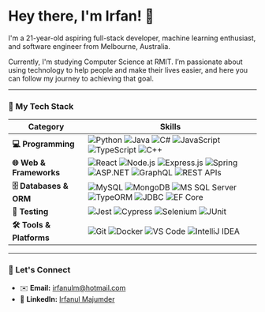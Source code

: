 # Hey there, I'm Irfan! 👋

I'm a 21-year-old aspiring full-stack developer, machine learning enthusiast, and software engineer from Melbourne, Australia.

Currently, I'm studying Computer Science at RMIT. I’m passionate about using technology to help people and make their lives easier, and here you can follow my journey to achieving that goal.

---

### 🌟 My Tech Stack

| Category                 | Skills                                                                                                                                                                                                                                                                                                                                                                                                                                                  |
| ------------------------ | ------------------------------------------------------------------------------------------------------------------------------------------------------------------------------------------------------------------------------------------------------------------------------------------------------------------------------------------------------------------------------------------------------------------------------------------------------- |
| **💻 Programming** | <img src="https://img.shields.io/badge/python-3670A0?style=for-the-badge&logo=python&logoColor=ffdd54" alt="Python"/> <img src="https://img.shields.io/badge/java-%23ED8B00.svg?style=for-the-badge&logo=openjdk&logoColor=white" alt="Java"/> <img src="https://img.shields.io/badge/c%23-%23239120.svg?style=for-the-badge&logo=c-sharp&logoColor=white" alt="C#"/> <img src="https://img.shields.io/badge/javascript-%23323330.svg?style=for-the-badge&logo=javascript&logoColor=%23F7DF1E" alt="JavaScript"/> <img src="https://img.shields.io/badge/typescript-%23007ACC.svg?style=for-the-badge&logo=typescript&logoColor=white" alt="TypeScript"/> <img src="https://img.shields.io/badge/c++-%2300599C.svg?style=for-the-badge&logo=c%2B%2B&logoColor=white" alt="C++"/> |
| **🌐 Web & Frameworks** | <img src="https://img.shields.io/badge/react-%2320232a.svg?style=for-the-badge&logo=react&logoColor=%2361DAFB" alt="React"/> <img src="https://img.shields.io/badge/node.js-6DA55F?style=for-the-badge&logo=node.js&logoColor=white" alt="Node.js"/> <img src="https://img.shields.io/badge/express.js-%23404d59.svg?style=for-the-badge&logo=express&logoColor=white" alt="Express.js"/> <img src="https://img.shields.io/badge/spring-%236DB33F.svg?style=for-the-badge&logo=spring&logoColor=white" alt="Spring"/> <img src="https://img.shields.io/badge/asp.net-%235C2D91.svg?style=for-the-badge&logo=.net&logoColor=white" alt="ASP.NET"/> <img src="https://img.shields.io/badge/graphql-%23E10098.svg?style=for-the-badge&logo=graphql&logoColor=white" alt="GraphQL"/> <img src="https://img.shields.io/badge/Rest_APIs-000000?style=for-the-badge" alt="REST APIs"/> |
| **🗄️ Databases & ORM** | <img src="https://img.shields.io/badge/mysql-%2300f.svg?style=for-the-badge&logo=mysql&logoColor=white" alt="MySQL"/> <img src="https://img.shields.io/badge/MongoDB-%234ea94b.svg?style=for-the-badge&logo=mongodb&logoColor=white" alt="MongoDB"/> <img src="https://img.shields.io/badge/Microsoft%20SQL%20Server-CC2727?style=for-the-badge&logo=microsoft%20sql%20server&logoColor=white" alt="MS SQL Server"/> <img src="https://img.shields.io/badge/TypeORM-FF4444?style=for-the-badge&logo=typeorm&logoColor=white" alt="TypeORM"/> <img src="https://img.shields.io/badge/JDBC-000000?style=for-the-badge" alt="JDBC"/> <img src="https://img.shields.io/badge/EF_Core-000000?style=for-the-badge" alt="EF Core"/> |
| **🧪 Testing** | <img src="https://img.shields.io/badge/jest-%23C21325.svg?style=for-the-badge&logo=jest&logoColor=white" alt="Jest"/> <img src="https://img.shields.io/badge/Cypress-17202C?style=for-the-badge&logo=cypress&logoColor=white" alt="Cypress"/> <img src="https://img.shields.io/badge/selenium-%43B02A.svg?style=for-the-badge&logo=selenium&logoColor=white" alt="Selenium"/> <img src="https://img.shields.io/badge/JUnit-25A162?style=for-the-badge&logo=junit5&logoColor=white" alt="JUnit"/> |
| **🛠️ Tools & Platforms** | <img src="https://img.shields.io/badge/git-%23F05033.svg?style=for-the-badge&logo=git&logoColor=white" alt="Git"/> <img src="https://img.shields.io/badge/docker-%230db7ed.svg?style=for-the-badge&logo=docker&logoColor=white" alt="Docker"/> <img src="https://img.shields.io/badge/vs%20code-007ACC?style=for-the-badge&logo=visualstudiocode&logoColor=white" alt="VS Code"/> <img src="https://img.shields.io/badge/IntelliJ_IDEA-000000.svg?style=for-the-badge&logo=intellij-idea&logoColor=white" alt="IntelliJ IDEA"/> |

---

### 💬 Let's Connect

- ✉️ **Email:** [irfanulm@hotmail.com](mailto:irfanulm@hotmail.com)
- 🔗 **LinkedIn:** [Irfanul Majumder](https://www.linkedin.com/in/irfanul-majumder)




<!--
**IrfanulM/IrfanulM** is a ✨ _special_ ✨ repository because its `README.md` (this file) appears on your GitHub profile.

Here are some ideas to get you started:

- 🔭 I’m currently working on ...
- 🌱 I’m currently learning ...
- 👯 I’m looking to collaborate on ...
- 🤔 I’m looking for help with ...
- 💬 Ask me about ...
- 📫 How to reach me: ...
- 😄 Pronouns: ...
- ⚡ Fun fact: ...
-->
